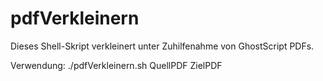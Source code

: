 # pdfVerkleinern
Dieses Shell-Skript verkleinert unter Zuhilfenahme von GhostScript PDFs.

Verwendung: ./pdfVerkleinern.sh QuellPDF ZielPDF
